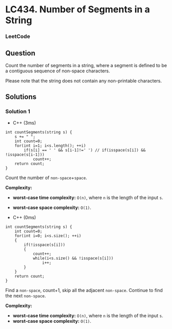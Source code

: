 # LC434. Number of Segments in a String

### LeetCode

## Question

Count the number of segments in a string, where a segment is defined to be a contiguous sequence of non-space characters.

Please note that the string does not contain any non-printable characters.

## Solutions

### Solution 1

* C++ (3ms)
```
int countSegments(string s) {
    s += " ";
    int count=0;
    for(int i=1; i<s.length(); ++i)
        if(s[i] == ' ' && s[i-1]!=' ') // if(isspace(s[i]) && !isspace(s[i-1]))
            count++;
    return count;
}
```

Count the number of `non-space`+`space`.

**Complexity:**

* **worst-case time complexity:** `O(n)`, where `n` is the length of the input `s`.
* **worst-case space complexity:** `O(1)`.

* C++ (0ms)
```
int countSegments(string s) {
    int count=0;
    for(int i=0; i<s.size(); ++i)
    {
        if(!isspace(s[i]))
        {
            count++;
            while(i<s.size() && !isspace(s[i]))
                i++;
        }
    }
    return count;
}
```

Find a `non-space`, count+1, skip all the adjacent `non-space`. Continue to find the next `non-space`.

**Complexity:**

* **worst-case time complexity:** `O(n)`, where `n` is the length of the input `s`.
* **worst-case space complexity:** `O(1)`.
